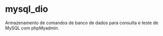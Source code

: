 # mysql_dio
Armazenamento de comandos de banco de dados para consulta e teste de MySQL com phpMyadmin.
